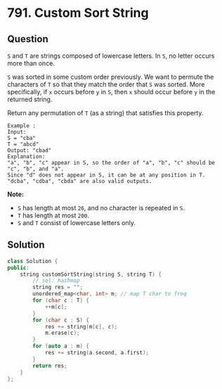 # 791. Custom Sort String

## Question

`S` and `T` are strings composed of lowercase letters. In `S`, no letter occurs more than once.

`S` was sorted in some custom order previously. We want to permute the characters of `T` so that they match the order that `S` was sorted. More specifically, if `x` occurs before `y` in `S`, then `x` should occur before `y` in the returned string.

Return any permutation of `T` \(as a string\) that satisfies this property.

```text
Example :
Input: 
S = "cba"
T = "abcd"
Output: "cbad"
Explanation: 
"a", "b", "c" appear in S, so the order of "a", "b", "c" should be "c", "b", and "a". 
Since "d" does not appear in S, it can be at any position in T. "dcba", "cdba", "cbda" are also valid outputs.
```

**Note:**

* `S` has length at most `26`, and no character is repeated in `S`.
* `T` has length at most `200`.
* `S` and `T` consist of lowercase letters only.

## Solution

```cpp
class Solution {
public:
    string customSortString(string S, string T) {
        // sol: hashmap
        string res = "";
        unordered_map<char, int> m; // map T char to freq
        for (char c : T) {
            ++m[c];
        }
        for (char c : S) {
            res += string(m[c], c);
            m.erase(c);
        }
        for (auto a : m) {
            res += string(a.second, a.first);
        }
        return res;
    }
};
```

